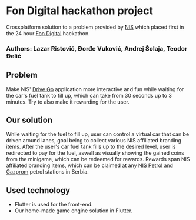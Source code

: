 # Fon Digital hackathon project

Crossplatform solution to a problem provided by [NIS](https://www.nis.rs/en/) which placed first in the 24 hour [Fon Digital](https://www.fondigital.org/hackathon/) hackathon.

### Authors: Lazar Ristović, Đorđe Vuković, Andrej Šolaja, Teodor Đelić

## Problem

Make NIS' [Drive Go](https://www.nisgazprom.rs/en/petrol-stations/applications/drive-go/) application more interactive and fun while waiting for the car's fuel tank to fill up, which can take from 30 seconds up to 3 minutes. Try to also make it rewarding for the  user.

## Our solution

While waiting for the fuel to fill up, user can control a virtual car that can be driven around lanes, goal being to collect various NIS affiliated branding items. After the user's car fuel tank fills up to the desired level, user is redirected to pay for the fuel, aswell as visually showing the gained coins from the minigame, which can be redeemed for rewards. Rewards span NIS affiliated branding items, which can be claimed at any [NIS Petrol and Gazprom](https://www.nisgazprom.rs/en/) petrol stations in Serbia.

## Used technology
- Flutter is used for the front-end.
- Our home-made game engine solution in Flutter.
